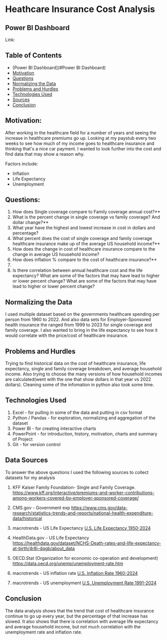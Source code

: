 # Heathcare Insurance Cost Analysis

## Power BI Dashboard
Link: 


## Table of Contents
* [Power BI Dashboard](#Power BI Dashboard)
* [Motivation](#motivation)
* [Questions](#questions)
* [Normalizing the Data](#normaling-the-data)
* [Problems and Hurdles](#problems-and-hurdles)
* [Technologies Used](#technologies-used)
* [Sources](#sources)
* [Conclusion](#conclusion)

## Motivation:
After working in the healthcare field for a number of years and seeing the increase in healthcare premiums go up. Looking at my paystub every two weeks to see how much of my income goes to healthcare insurance and thinking that's a nice car payment. I wanted to look further into the cost and find data that may show a reason why.

Factors include:
- Inflation
- Life Expectancy
- Unemployment


## Questions:
1) How does Single coverage compare to Family coverage annual cost?**
2) What is the percent change in single coverage vs family coverage? And dollar change?**
3) What year have the highest and lowest increase in cost in dollars and percentage?
4) What percent does the cost of single coverage and family coverage healthcare insurance make up of the average US household income?**
5) How does the change in cost of healthcare insurance compare to the change in average US household income? 
6) How does inflation % compare to the cost of healthcare insurance?**
7) 
8) Is there correlation between annual healthcare cost and the life expectancy?
What are some of the factors that may have lead to higher or lower percent change?
What are some of the factors that may have lead to higher or lower percent change?

## Normalizing the Data
I used multiple dataset based on the governments healthcare spending per person from 1960 to 2022. And also data sets for Employer-Sponsored health insurance the ranged from 1999 to 2023 for single coverage and family coverage. 
I also wanted to bring in the life expectancy to see how it would correlate with the price/cost of healthcare insurance.


## Problems and Hurdles
Trying to find historical data on the cost of healthcare insurance, life expectancy, single and family coverage breakdown, and average household income. 
Also trying to choose the many versions of how household incomes are calculated(went with the one that show dollars in that year vs 2022 dollars). Cleaning some of the infomation in python also took some time.

## Technologies Used
1) Excel - for pulling in some of the data and putting in csv format
2) Python / Pandas - for exploration, normalizing and aggregation of the dataset
3) Power BI - for creating interactive charts
4) PowerPoint - for introduction, history, motivation, charts and summary of Project
5) Git - for version control


## Data Sources
To answer the above questions I used the following sources to collect datasets for my analysis

1) KFF Kaiser Family Foundation- Single and Family Coverage.
https://www.kff.org/interactive/premiums-and-worker-contributions-among-workers-covered-by-employer-sponsored-coverage/

2) CMS.gov - Government exp
https://www.cms.gov/data-research/statistics-trends-and-reports/national-health-expenditure-data/historical

3) macrotrends - US Life Expectancy 
<a href='https://www.macrotrends.net/global-metrics/countries/USA/united-states/life-expectancy'>U.S. Life Expectancy 1950-2024</a>

4) HealthData.gov - US Life Expectancy
https://healthdata.gov/dataset/NCHS-Death-rates-and-life-expectancy-at-birth/4r8i-dqgb/about_data

5) OECD.Stat (Organization for economic co-operation and development)
https://data.oecd.org/unemp/unemployment-rate.htm

6) macrotrends - US inflation rate
<a href='https://www.macrotrends.net/global-metrics/countries/USA/united-states/inflation-rate-cpi'>U.S. Inflation Rate 1960-2024</a>

7) macrotrends - US unemployment
<a href='https://www.macrotrends.net/global-metrics/countries/USA/united-states/unemployment-rate'>U.S. Unemployment Rate 1991-2024</a>

## Conclusion
The data analysis shows that the trend that cost of healthcare insurance continue to go up every year, but the percentage of that increase has slowed. It also shows that there is correlation with average life expectancy and average household income, but not much correlation with the unemployment rate and inflation rate. 